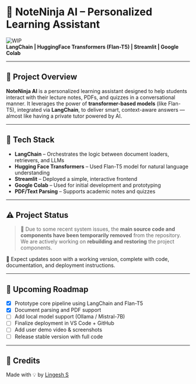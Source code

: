 # 🤖 NoteNinja AI – Personalized Learning Assistant

![WIP](https://img.shields.io/badge/status-Work%20In%20Progress-yellow)  
**LangChain | HuggingFace Transformers (Flan-T5) | Streamlit | Google Colab**

---

## 🧠 Project Overview

**NoteNinja AI** is a personalized learning assistant designed to help students interact with their lecture notes, PDFs, and quizzes in a conversational manner. It leverages the power of **transformer-based models** (like Flan-T5), integrated via **LangChain**, to deliver smart, context-aware answers — almost like having a private tutor powered by AI.

---

## 🚀 Tech Stack

- **LangChain** – Orchestrates the logic between document loaders, retrievers, and LLMs  
- **Hugging Face Transformers** – Used Flan-T5 model for natural language understanding  
- **Streamlit** – Deployed a simple, interactive frontend  
- **Google Colab** – Used for initial development and prototyping  
- **PDF/Text Parsing** – Supports academic notes and quizzes

---

## ⚠️ Project Status

> 🚧 Due to some recent system issues, the **main source code and components have been temporarily removed** from the repository.  
> We are actively working on **rebuilding and restoring** the project components.

🔧 Expect updates soon with a working version, complete with code, documentation, and deployment instructions.

---

## 📅 Upcoming Roadmap

- [x] Prototype core pipeline using LangChain and Flan-T5  
- [x] Document parsing and PDF support  
- [ ] Add local model support (Ollama / Mistral-7B)  
- [ ] Finalize deployment in VS Code + GitHub  
- [ ] Add user demo video & screenshots  
- [ ] Release stable version with full code  

---

## 📌 Credits

Made with 💡 by [Lingesh S](https://github.com/yourusername)

